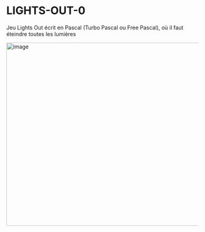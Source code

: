 # LIGHTS-OUT-0
Jeu Lights Out écrit en Pascal (Turbo Pascal ou Free Pascal), où il faut éteindre toutes les lumières

<img width="639" height="480" alt="image" src="https://github.com/user-attachments/assets/a9654617-665e-487a-ab4b-3487a71d5c41" />
